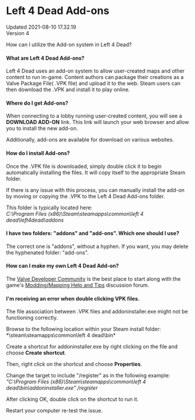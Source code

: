 # Left 4 Dead Add-ons
Updated 2021-08-10 17.32.19  
Version 4  

How can I utilize the Add-on system in Left 4 Dead?  
  
#### What are Left 4 Dead Add-ons?
Left 4 Dead uses an add-on system to allow user-created maps and other content to run in-game. Content authors can package their creations as a Valve Package File( .VPK file) and upload it to the web.  Steam users can then download the .VPK and install it to play online.  
  
#### Where do I get Add-ons?
When connecting to a lobby running user-created content, you will see a **DOWNLOAD ADD-ON** link.  This link will launch your web browser and allow you to install the new add-on.  
  
Additionally, add-ons are available for download on various websites.  
  
#### How do I install Add-ons?
Once the .VPK file is downloaded, simply double click it to begin automatically installing the files. It will copy itself to the appropriate Steam folder.  
  
If there is any issue with this process, you can manually install the add-on by moving or copying the .VPK to the Left 4 Dead Add-ons folder.  
  
This folder is typically located here:  
*C:\Program Files (x86)\Steam\steamapps\common\left 4 dead\left4dead\addons*  
  
#### I have two folders: "addons" and "add-ons". Which one should I use?
The correct one is "addons", without a hyphen. If you want, you may delete the hyphenated folder: "add-ons".  
  
#### How can I make my own Left 4 Dead Add-on?
The [Valve Developer Community](http://developer.valvesoftware.com/wiki/L4D_Campaign_Add-on_Tutorial) is the best place to start along with the game's [Modding/Mapping Help and Tips](https://steamcommunity.com/app/550/discussions/3/) discussion forum.  
  
#### I'm receiving an error when double clicking VPK files. 
The file association between .VPK files and addoninstaller.exe might not be functioning correctly.  
  
Browse to the following location within your Steam install folder:  
*\steam\steamapps\common\left 4 dead\bin\*  
  
Create a shortcut for addoninstaller.exe by right clicking on the file and choose **Create shortcut**.  
  
Then, right click on the shortcut and choose **Properties**.  
  
Change the target to include "/register" as in the following example:  
*"C:\Program Files (x86)\Steam\steamapps\common\left 4 dead\bin\addoninstaller.exe" /register*  
  
After clicking OK, double click on the shortcut to run it.  
  
Restart your computer re-test the issue.